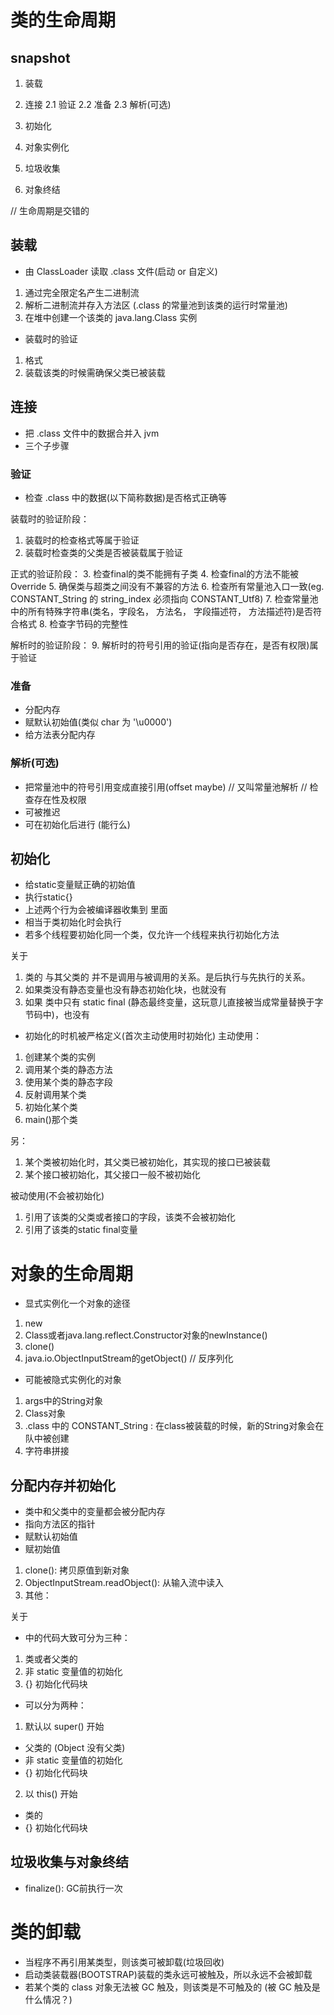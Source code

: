 # 类的生命周期
## snapshot
1. 装载

2. 连接
2.1 验证
2.2 准备
2.3 解析(可选)

3. 初始化

4. 对象实例化

5. 垃圾收集

6. 对象终结

// 生命周期是交错的

## 装载
- 由 ClassLoader 读取 .class 文件(启动 or 自定义)
1. 通过完全限定名产生二进制流
2. 解析二进制流并存入方法区 (.class 的常量池到该类的运行时常量池)
3. 在堆中创建一个该类的 java.lang.Class 实例

- 装载时的验证
1. 格式
2. 装载该类的时候需确保父类已被装载

## 连接
- 把 .class 文件中的数据合并入 jvm
- 三个子步骤

### 验证
- 检查 .class 中的数据(以下简称数据)是否格式正确等

装载时的验证阶段：
1. 装载时的检查格式等属于验证
2. 装载时检查类的父类是否被装载属于验证

正式的验证阶段：
3. 检查final的类不能拥有子类
4. 检查final的方法不能被Override
5. 确保类与超类之间没有不兼容的方法
6. 检查所有常量池入口一致(eg. CONSTANT_String 的 string_index 必须指向 CONSTANT_Utf8)
7. 检查常量池中的所有特殊字符串(类名，字段名， 方法名， 字段描述符， 方法描述符)是否符合格式
8. 检查字节码的完整性

解析时的验证阶段：
9. 解析时的符号引用的验证(指向是否存在，是否有权限)属于验证

### 准备
- 分配内存
- 赋默认初始值(类似 char 为 '\u0000')
- 给方法表分配内存


### 解析(可选)
- 把常量池中的符号引用变成直接引用(offset maybe)	// 又叫常量池解析 // 检查存在性及权限
- 可被推迟
- 可在初始化后进行 (能行么)

## 初始化
- 给static变量赋正确的初始值
- 执行static{}
- 上述两个行为会被编译器收集到 <clinit> 里面
- 相当于类初始化时会执行 <clinit>
- 若多个线程要初始化同一个类，仅允许一个线程来执行初始化方法

关于 <clinit>
1. 类的 <clinit> 与其父类的 <clinit> 并不是调用与被调用的关系。是后执行与先执行的关系。
2. 如果类没有静态变量也没有静态初始化块，也就没有 <clinit>
3. 如果 类中只有 static final (静态最终变量，这玩意儿直接被当成常量替换于字节码中)，也没有 <clinit>

- 初始化的时机被严格定义(首次主动使用时初始化)
主动使用：
1. 创建某个类的实例
2. 调用某个类的静态方法
3. 使用某个类的静态字段
4. 反射调用某个类
5. 初始化某个类
6. main()那个类

另：
1. 某个类被初始化时，其父类已被初始化，其实现的接口已被装载
2. 某个接口被初始化，其父接口一般不被初始化

被动使用(不会被初始化)
1. 引用了该类的父类或者接口的字段，该类不会被初始化
2. 引用了该类的static final变量


# 对象的生命周期
- 显式实例化一个对象的途径
1. new
2. Class或者java.lang.reflect.Constructor对象的newInstance()
3. clone()
4. java.io.ObjectInputStream的getObject()	// 反序列化

- 可能被隐式实例化的对象
1. args中的String对象
2. Class对象
3. .class 中的 CONSTANT_String : 在class被装载的时候，新的String对象会在队中被创建
4. 字符串拼接

## 分配内存并初始化
- 类中和父类中的变量都会被分配内存
- 指向方法区的指针
- 赋默认初始值
- 赋初始值
1. clone(): 拷贝原值到新对象
2. ObjectInputStream.readObject(): 从输入流中读入
3. 其他：<init>

关于 <init>
- <init> 中的代码大致可分为三种：
1. 类或者父类的 <init>
2. 非 static 变量值的初始化
3. {} 初始化代码块

- <init> 可以分为两种：
1. 默认以 super() 开始
- 父类的 <init> (Object 没有父类)
- 非 static 变量值的初始化
- {} 初始化代码块

2. 以 this() 开始
- 类的 <init>
- {} 初始化代码块

## 垃圾收集与对象终结
- finalize(): GC前执行一次


# 类的卸载
- 当程序不再引用某类型，则该类可被卸载(垃圾回收)
- 启动类装载器(BOOTSTRAP)装载的类永远可被触及，所以永远不会被卸载
- 若某个类的 class 对象无法被 GC 触及，则该类是不可触及的 (被 GC 触及是什么情况？)

















